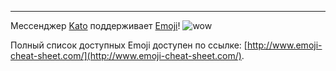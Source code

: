 ***

Мессенджер [Kato](https://kato.im) поддерживает [Emoji](http://www.emoji-cheat-sheet.com/)! ![wow](https://s3.amazonaws.com/kato-share/5b7600f98fbdb4d6fb1d8c52591013a475149d6c1695c60c86e3c2d74123291/clip.png)

Полный список доступных Emoji доступен по ссылке: [http://www.emoji-cheat-sheet.com/](http://www.emoji-cheat-sheet.com/).
